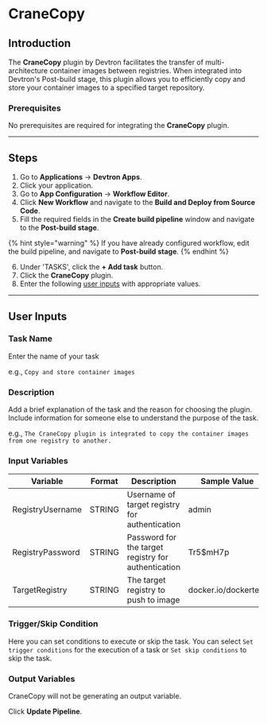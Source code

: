 # CraneCopy

## Introduction

The **CraneCopy** plugin by Devtron facilitates the transfer of multi-architecture container images between registries. When integrated into Devtron's Post-build stage, this plugin allows you to efficiently copy and store your container images to a specified target repository.

### Prerequisites

No prerequisites are required for integrating the **CraneCopy** plugin.

***

## Steps

1. Go to **Applications** → **Devtron Apps**.
2. Click your application.
3. Go to **App Configuration** → **Workflow Editor**.
4. Click **New Workflow** and navigate to the **Build and Deploy from Source Code**.
5. Fill the required fields in the **Create build pipeline** window and navigate to the **Post-build stage**.

{% hint style="warning" %}
If you have already configured workflow, edit the build pipeline, and navigate to **Post-build stage**.
{% endhint %}

6. Under 'TASKS', click the **+ Add task** button.
7. Click the **CraneCopy** plugin.
8. Enter the following [user inputs](crane-copy.md#user-inputs) with appropriate values.

***

## User Inputs

### Task Name

Enter the name of your task

e.g., `Copy and store container images`

### Description

Add a brief explanation of the task and the reason for choosing the plugin. Include information for someone else to understand the purpose of the task.

e.g., `The CraneCopy plugin is integrated to copy the container images from one registry to another.`

### Input Variables

| Variable         | Format | Description                                         | Sample Value         |
| ---------------- | ------ | --------------------------------------------------- | -------------------- |
| RegistryUsername | STRING | Username of target registry for authentication      | admin                |
| RegistryPassword | STRING | Password for the target registry for authentication | Tr5$mH7p             |
| TargetRegistry   | STRING | The target registry to push to image                | docker.io/dockertest |

### Trigger/Skip Condition

Here you can set conditions to execute or skip the task. You can select `Set trigger conditions` for the execution of a task or `Set skip conditions` to skip the task.

### Output Variables

CraneCopy will not be generating an output variable.

Click **Update Pipeline**.
